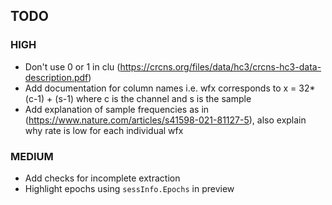 ## TODO
### HIGH
- Don't use 0 or 1 in clu (https://crcns.org/files/data/hc3/crcns-hc3-data-description.pdf)
- Add documentation for column names i.e. wfx corresponds to x = 32*(c-1) + (s-1) where c is the channel and s is the sample
- Add explanation of sample frequencies as in (https://www.nature.com/articles/s41598-021-81127-5), also explain why rate is low for each individual wfx

### MEDIUM
- Add checks for incomplete extraction
- Highlight epochs using `sessInfo.Epochs` in preview
